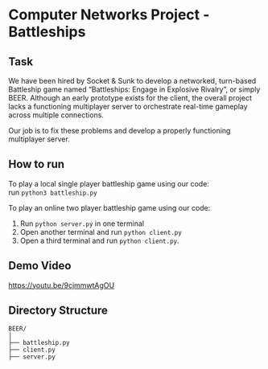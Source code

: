 # Computer Networks Project - Battleships
## Task   
We have been hired by Socket & Sunk to develop a networked, turn-based Battleship game named “Battleships: Engage in Explosive Rivalry”, or simply BEER. Although an early prototype exists for the client, the overall project lacks a functioning multiplayer server to orchestrate real-time gameplay across multiple connections.    

Our job is to fix these problems and develop a properly functioning multiplayer server.

## How to run   
To play a local single player battleship game using our code:     
run ```python3 battleship.py```   

To play an online two player battleship game using our code:    
1. Run ```python server.py``` in one terminal
2. Open another terminal and run ```python client.py```
3. Open a third terminal and run ```python client.py```.

## Demo Video
https://youtu.be/9cjmmwtAgOU     

## Directory Structure
```
BEER/
│
├── battleship.py
├── client.py
├── server.py
```
